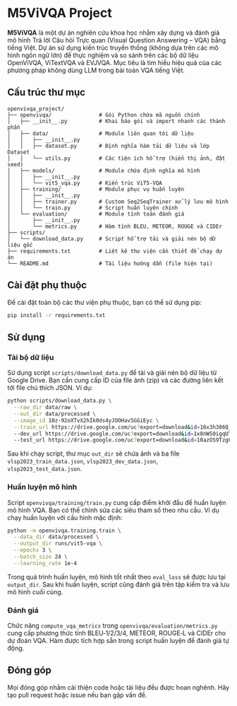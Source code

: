 
# M5ViVQA Project

**M5ViVQA** là một dự án nghiên cứu khoa học nhằm xây dựng và đánh giá mô hình Trả lời Câu hỏi Trực quan (Visual Question Answering – VQA) bằng tiếng Việt. Dự án sử dụng kiến trúc truyền thống (không dựa trên các mô hình ngôn ngữ lớn) để thực nghiệm và so sánh trên các bộ dữ liệu OpenViVQA, ViTextVQA và EVJVQA. Mục tiêu là tìm hiểu hiệu quả của các phương pháp không dùng LLM trong bài toán VQA tiếng Việt.

## Cấu trúc thư mục

```
openvivqa_project/
├── openvivqa/               # Gói Python chứa mã nguồn chính
│   ├── __init__.py          # Khai báo gói và import nhanh các thành phần
│   ├── data/                # Module liên quan tới dữ liệu
│   │   ├── __init__.py
│   │   ├── dataset.py       # Định nghĩa hàm tải dữ liệu và lớp Dataset
│   │   └── utils.py         # Các tiện ích hỗ trợ (hiển thị ảnh, đặt seed)
│   ├── models/              # Module chứa định nghĩa mô hình
│   │   ├── __init__.py
│   │   └── vit5_vqa.py      # Kiến trúc ViT5-VQA
│   ├── training/            # Module phục vụ huấn luyện
│   │   ├── __init__.py
│   │   ├── trainer.py       # Custom Seq2SeqTrainer xử lý lưu mô hình
│   │   └── train.py         # Script huấn luyện chính
│   └── evaluation/          # Module tính toán đánh giá
│       ├── __init__.py
│       └── metrics.py       # Hàm tính BLEU, METEOR, ROUGE và CIDEr
├── scripts/
│   └── download_data.py     # Script hỗ trợ tải và giải nén bộ dữ liệu gốc
├── requirements.txt         # Liệt kê thư viện cần thiết để chạy dự án
└── README.md                # Tài liệu hướng dẫn (file hiện tại)
```

## Cài đặt phụ thuộc

Để cài đặt toàn bộ các thư viện phụ thuộc, bạn có thể sử dụng pip:

```bash
pip install -r requirements.txt
```

## Sử dụng

### Tải bộ dữ liệu

Sử dụng script `scripts/download_data.py` để tải và giải nén bộ dữ liệu từ Google
Drive. Bạn cần cung cấp ID của file ảnh (zip) và các đường liên kết tới file
chú thích JSON. Ví dụ:

```bash
python scripts/download_data.py \
  --raw_dir data/raw \
  --out_dir data/processed \
  --image_id 10z-92oXTvX2hIk0ds4yJOOHav5GGiEyc \
  --train_url https://drive.google.com/uc?export=download&id=16x3h386Q_2UfCxT_3vXmPuXLScxid9L6 \
  --dev_url https://drive.google.com/uc?export=download&id=1x8nW50igqUT90LUqmL5h66LoCYkkPTZA \
  --test_url https://drive.google.com/uc?export=download&id=10azOS9TzgQl8HrztbexlKh08pkyMb4m5
```

Sau khi chạy script, thư mục `out_dir` sẽ chứa ảnh và ba file
`vlsp2023_train_data.json`, `vlsp2023_dev_data.json`, `vlsp2023_test_data.json`.

### Huấn luyện mô hình

Script `openvivqa/training/train.py` cung cấp điểm khởi đầu để huấn luyện
mô hình VQA. Bạn có thể chỉnh sửa các siêu tham số theo nhu cầu. Ví dụ
chạy huấn luyện với cấu hình mặc định:

```bash
python -m openvivqa.training.train \
  --data_dir data/processed \
  --output_dir runs/vit5-vqa \
  --epochs 3 \
  --batch_size 24 \
  --learning_rate 1e-4
```

Trong quá trình huấn luyện, mô hình tốt nhất theo `eval_loss` sẽ được lưu tại
`output_dir`. Sau khi huấn luyện, script cũng đánh giá trên tập kiểm tra và
lưu mô hình cuối cùng.

### Đánh giá

Chức năng `compute_vqa_metrics` trong `openvivqa/evaluation/metrics.py` cung cấp
phương thức tính BLEU‑1/2/3/4, METEOR, ROUGE‑L và CIDEr cho dự đoán VQA. Hàm
được tích hợp sẵn trong script huấn luyện để đánh giá tự động.

## Đóng góp

Mọi đóng góp nhằm cải thiện code hoặc tài liệu đều được hoan nghênh. Hãy tạo
pull request hoặc issue nếu bạn gặp vấn đề.
